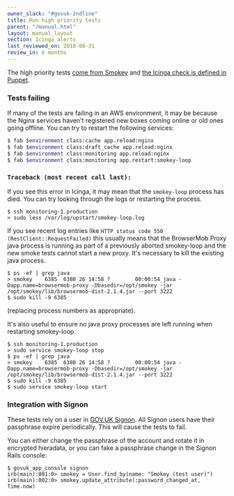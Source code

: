 ```yaml
---
owner_slack: "#govuk-2ndline"
title: Run high priority tests
parent: "/manual.html"
layout: manual_layout
section: Icinga alerts
last_reviewed_on: 2018-08-31
review_in: 6 months
---
```


The high priority tests [come from Smokey][smokey] and [the Icinga check is defined in Puppet][icinga].

### Tests failing

If many of the tests are failing in an AWS environment, it may be because the Nginx services haven't registered new
boxes coming online or old ones going offline. You can try to restart the following services:

```bash
$ fab $environment class:cache app.reload:nginx
$ fab $environment class:draft_cache app.reload:nginx
$ fab $environment class:monitoring app.reload:nginx
$ fab $environment class:monitoring app.restart:smokey-loop
```

### `Traceback (most recent call last):`

If you see this error in Icinga, it may mean that the `smokey-loop` process has died. You can try looking through the
logs or restarting the process.

```shell
$ ssh monitoring-1.production
> sudo less /var/log/upstart/smokey-loop.log
```

If you see recent log entries like `HTTP status code 550 (RestClient::RequestFailed)` this usually means that
the BrowserMob Proxy java process is running as part of a previously aborted smokey-loop and the new smoke tests
cannot start a new proxy. It's necessary to kill the existing java process.

```shell
$ ps -ef | grep java
> smokey    6385  6380 26 14:58 ?        00:00:54 java -Dapp.name=browsermob-proxy -Dbasedir=/opt/smokey -jar /opt/smokey/lib/browsermob-dist-2.1.4.jar --port 3222
$ sudo kill -9 6385
```
(replacing process numbers as appropriate).

It's also useful to ensure no java proxy processes are left running when restarting smokey-loop.

```shell
$ ssh monitoring-1.production
> sudo service smokey-loop stop
$ ps -ef | grep java
> smokey    6385  6380 26 14:58 ?        00:00:54 java -Dapp.name=browsermob-proxy -Dbasedir=/opt/smokey -jar /opt/smokey/lib/browsermob-dist-2.1.4.jar --port 3222
$ sudo kill -9 6385
$ sudo service smokey-loop start
```

### Integration with Signon

These tests rely on a user in [GOV.UK Signon][signon]. All Signon users have their passphrase expire periodically. This will cause the tests to fail.

You can either change the passphrase of the account and rotate it in encrypted
hieradata, or you can fake a passphrase change in the Signon Rails console:

```
$ govuk_app_console signon
irb(main):001:0> smokey = User.find_by(name: "Smokey (test user)")
irb(main):002:0> smokey.update_attribute(:password_changed_at, Time.now)
```

[signon]: https://github.com/alphagov/signon
[smokey]: https://github.com/alphagov/smokey
[icinga]: https://github.com/alphagov/govuk-puppet/blob/master/modules/monitoring/manifests/checks/smokey.pp
